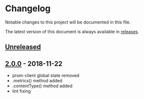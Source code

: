 # Changelog

Notable changes to this project will be documented in this file.

The latest version of this document is always available in [releases][releases-url].

## [Unreleased]

## [2.0.0] - 2018-11-22

-   prom-client global state removed
-   .metrics() method added
-   .contentType() method added
-   lint fixing

[unreleased]: https://github.schibsted.io/finn/express-backstage-pages/compare/v2.0.0...HEAD
[2.0.0]: https://github.schibsted.io/finn/express-backstage-pages/compare/v1.0.0...v2.0.0
[releases-url]: https://github.schibsted.io/finn/express-backstage-pages/blob/master/CHANGELOG.md
